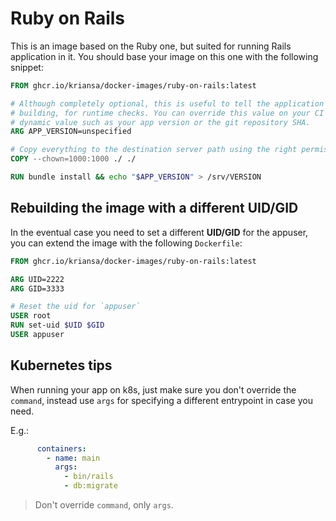 # Ruby on Rails

This is an image based on the Ruby one, but suited for running Rails application in it. You should
base your image on this one with the following snippet:

```Dockerfile
FROM ghcr.io/kriansa/docker-images/ruby-on-rails:latest

# Although completely optional, this is useful to tell the application which version we are
# building, for runtime checks. You can override this value on your CI pipeline at build time for a
# dynamic value such as your app version or the git repository SHA.
ARG APP_VERSION=unspecified

# Copy everything to the destination server path using the right permissions
COPY --chown=1000:1000 ./ ./

RUN bundle install && echo "$APP_VERSION" > /srv/VERSION
```

## Rebuilding the image with a different UID/GID

In the eventual case you need to set a different **UID/GID** for the appuser, you can extend the
image with the following `Dockerfile`:

```Dockerfile
FROM ghcr.io/kriansa/docker-images/ruby-on-rails:latest

ARG UID=2222
ARG GID=3333

# Reset the uid for `appuser`
USER root
RUN set-uid $UID $GID
USER appuser
```

## Kubernetes tips

When running your app on k8s, just make sure you don't override the `command`, instead use `args`
for specifying a different entrypoint in case you need.

E.g.:

```yaml
      containers:
        - name: main
          args:
            - bin/rails
            - db:migrate
```

> Don't override `command`, only `args`.
